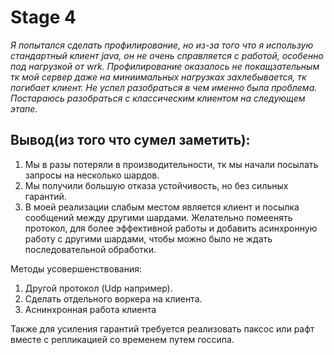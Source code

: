 # Stage 4

*Я попытался сделать профилирование, но из-за того что я использую стандартный клиент java, он не очень справляется с работой, особенно под нагрузкой от wrk. Профилирование оказалось не покащзательным тк мой сервер даже на миниимальных нагрузках захлебывается, тк погибает клиент. Не успел разобраться в чем именно была проблема. Постараюсь разобраться с классическим клиентом на следующем этапе.*

## Вывод(из того что сумел заметить):

1. Мы в разы потеряли в производительности, тк мы начали посылать запросы на несколько шардов.
2. Мы получили большую отказа устойчивость, но без сильных гарантий.
3. В моей реализации слабым местом является клиент и посылка сообщений между другими шардами. Желательно помеенять протокол, для более эффективной работы и добавить асинхронную работу с другими шардами, чтобы можно было не ждать последовательной обработки.

Методы усовершенствования:
1. Другой протокол (Udp например).
2. Сделать отдельного воркера на клиента.
3. Аснинхронная работа клиента

Также для усиления гарантий требуется реализовать паксос или рафт вместе с репликацией со временем путем госсипа. 